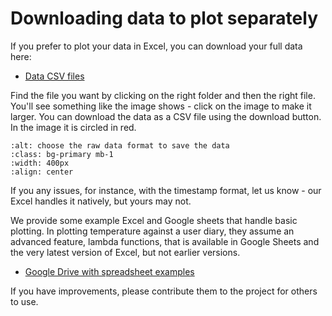 # Downloading data to plot separately

If you prefer to plot your data in Excel, you can download your full data here:

- [Data CSV files](https://github.com/JeanCarletta/HeatHack-Data/tree/main/deviceData)

Find the file you want by clicking on the right folder and then the right file.  You'll see something like the image shows - click on the image to make it larger.  You can download the data as a CSV file using the download button.  In the image it is circled in red.  

```{image} ./download-data.png
:alt: choose the raw data format to save the data
:class: bg-primary mb-1
:width: 400px
:align: center
```

If you any issues, for instance, with the timestamp format, let us know - our Excel handles it natively, but yours may not.

We provide some example Excel and Google sheets that handle basic plotting.  In plotting temperature against a user diary, they assume an advanced feature, lambda functions, that is available in Google Sheets and the very latest version of Excel, but not earlier versions.   

- [Google Drive with spreadsheet examples](https://drive.google.com/drive/folders/10cTLqWCWpXP3KaKjMbCc8UiKcxjmF9Ng?usp=share_link)

If you have improvements, please contribute them to the project for others to use.